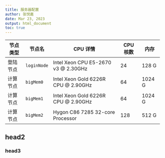 ```yaml
---
title: 服务器配置
author: 张悦嘉
date: Mar 23, 2023
output: html_document
toc: true
---
```



|节点类型|节点名|CPU 详情|CPU 核数|内存|
|--|--|--|--|--|
|登陆节点|`loginNode`|Intel Xeon CPU E5-2670 v3 @ 2.30GHz | 24 | 128 G|
|计算节点|`bigMem0`|Intel Xeon Gold 6226R CPU @ 2.90GHz | 64 | 1024 G|
|计算节点|`bigMem1`|Intel Xeon Gold 6226R CPU @ 2.90GHz | 64 | 1024 G|
|计算节点|`bigMem2`|Hygon C86 7285 32-core Processor | 128 | 512 G|

## head2
### head3